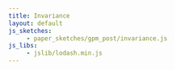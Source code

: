 ```yaml
---
title: Invariance
layout: default
js_sketches:
     - paper_sketches/gpm_post/invariance.js
js_libs:
     - jslib/lodash.min.js
---
```



<div >
	<canvas id="myCanvas" width="700" height="600"></canvas>
</div>
